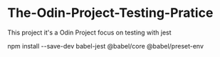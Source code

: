 # The-Odin-Project-Testing-Pratice
This project it's a Odin Project focus on testing with jest

npm install --save-dev babel-jest @babel/core @babel/preset-env

